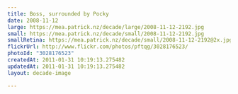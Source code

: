 ```yaml
---
title: Boss, surrounded by Pocky
date: 2008-11-12
large: https://mea.patrick.nz/decade/large/2008-11-12-2192.jpg
small: https://mea.patrick.nz/decade/small/2008-11-12-2192.jpg
smallRetina: https://mea.patrick.nz/decade/small/2008-11-12-2192@2x.jpg
flickrUrl: http://www.flickr.com/photos/pftqg/3028176523/
photoId: "3028176523"
createdAt: 2011-01-31 10:19:13.275482
updatedAt: 2011-01-31 10:19:13.275482
layout: decade-image

---
```



